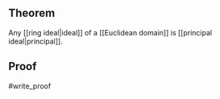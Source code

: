## Theorem
Any [[ring ideal|ideal]] of a [[Euclidean domain]] is [[principal ideal|principal]].
## Proof
#write_proof 